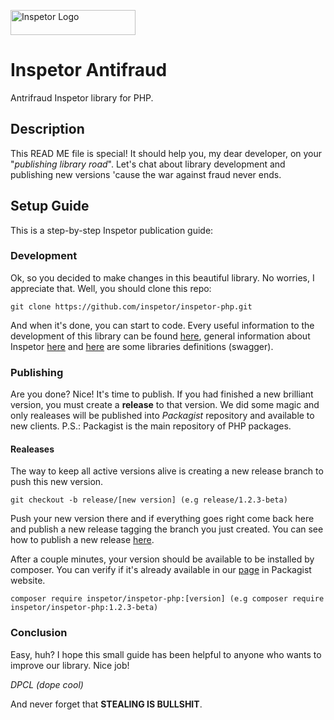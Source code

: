  
<p>
  <img src="https://github.com/inspetor/slate/blob/master/source/images/logo-color.png" width="200" height="40" alt="Inspetor Logo"> </img> 
</p>

# Inspetor Antifraud
Antrifraud Inspetor library for PHP. 

## Description
This READ ME file is special! It should help you, my dear developer, on your "*publishing library road*". Let's chat about library development and publishing new versions 'cause the war against fraud never ends.

## Setup Guide
This is a step-by-step Inspetor publication guide:

### Development
Ok, so you decided to make changes in this beautiful library. No worries, I appreciate that.
Well, you should clone this repo:
```
git clone https://github.com/inspetor/inspetor-php.git
```
And when it's done, you can start to code. Every useful information to the development of this library can be found [here](https://github.com/inspetor/inspetor-php/blob/master/README.md), general information about Inspetor [here](https://inspetor.github.io/slate/) and [here](https://github.io/inspetor/libraries) are some libraries definitions (swagger).

### Publishing
Are you done? Nice! It's time to publish. If you had finished a new brilliant version, you must create a **release** to that version. We did some magic and only realeases will be published into *Packagist* repository and available to new clients. 
P.S.: Packagist is the main repository of PHP packages. 

#### Realeases
The way to keep all active versions alive is creating a new release branch to push this new version.
```
git checkout -b release/[new version] (e.g release/1.2.3-beta)
```
Push your new version there and if everything goes right come back here and publish a new release tagging the branch you just created. You can see how to publish a new release [here](https://help.github.com/en/articles/creating-releases#automatically-creating-releases).

After a couple minutes, your version should be available to be installed by composer. You can verify if it's already available in our [page](https://packagist.org/packages/inspetor/inspetor-php) in Packagist website. 
```
composer require inspetor/inspetor-php:[version] (e.g composer require inspetor/inspetor-php:1.2.3-beta)
```

### Conclusion
Easy, huh? I hope this small guide has been helpful to anyone who wants to improve our library. Nice job!

*DPCL (dope cool)*

And never forget that **STEALING IS BULLSHIT**. 
